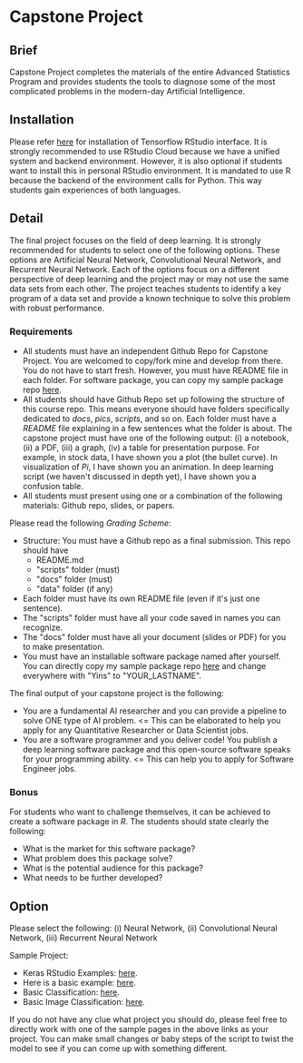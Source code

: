 # Capstone Project

## Brief

Capstone Project completes the materials of the entire Advanced Statistics Program and provides students the tools to diagnose some of the most complicated problems in the modern-day Artificial Intelligence.

## Installation

Please refer [here](https://tensorflow.rstudio.com/installation/) for installation of Tensorflow RStudio interface. It is strongly recommended to use RStudio Cloud because we have a unified system and backend environment. However, it is also optional if students want to install this in personal RStudio environment. It is mandated to use R because the backend of the environment calls for Python. This way students gain experiences of both languages.

## Detail

The final project focuses on the field of deep learning. It is strongly recommended for students to select one of the following options. These options are Artificial Neural Network, Convolutional Neural Network, and Recurrent Neural Network. Each of the options focus on a different perspective of deep learning and the project may or may not use the same data sets from each other. The project teaches students to identify a key program of a data set and provide a known technique to solve this problem with robust performance.

### Requirements

- All students must have an independent Github Repo for Capstone Project. You are welcomed to copy/fork mine and develop from there. You do not have to start fresh. However, you must have README file in each folder. For software package, you can copy my sample package repo [here](https://github.com/yiqiao-yin/YinsKerasNN).
- All students should have Github Repo set up following the structure of this course repo. This means everyone should have folders specifically dedicated to *docs*, *pics*, *scripts*, and so on. Each folder must have a *README* file explaining in a few sentences what the folder is about. The capstone project must have one of the following output: (i) a notebook, (ii) a PDF, (iii) a graph, (iv) a table for presentation purpose. For example, in stock data, I have shown you a plot (the bullet curve). In visualization of *Pi*, I have shown you an animation. In deep learning script (we haven't discussed in depth yet), I have shown you a confusion table. 
- All students must present using one or a combination of the following materials: Github repo, slides, or papers.

Please read the following *Grading Scheme*:
- Structure: You must have a Github repo as a final submission. This repo should have 
    * README.md
    * "scripts" folder (must)
    * "docs" folder (must)
    * "data" folder (if any)
- Each folder must have its own README file (even if it's just one sentence). 
- The "scripts" folder must have all your code saved in names you can recognize. 
- The "docs" folder must have all your document (slides or PDF) for you to make presentation.
- You must have an installable software package named after yourself. You can directly copy my sample package repo [here](https://github.com/yiqiao-yin/YinsKerasNN) and change everywhere with "Yins" to "YOUR_LASTNAME".

The final output of your capstone project is the following:
- You are a fundamental AI researcher and you can provide a pipeline to solve ONE type of AI problem. <= This can be elaborated to help you apply for any Quantitative Researcher or Data Scientist jobs.
- You are a software programmer and you deliver code! You publish a deep learning software package and this open-source software speaks for your programming ability. <= This can help you to apply for Software Engineer jobs.

### Bonus

For students who want to challenge themselves, it can be achieved to create a software package in *R*. The students should state clearly the following:
- What is the market for this software package?
- What problem does this package solve?
- What is the potential audience for this package?
- What needs to be further developed?

## Option

Please select the following: (i) Neural Network, (ii) Convolutional Neural Network, (iii) Recurrent Neural Network

Sample Project:
- Keras RStudio Examples: [here](https://keras.rstudio.com/articles/examples/index.html).
- Here is a basic example: [here](https://tensorflow.rstudio.com/tutorials/beginners/).
- Basic Classification: [here](https://tensorflow.rstudio.com/tutorials/beginners/).
- Basic Image Classification: [here](https://tensorflow.rstudio.com/tutorials/beginners/basic-ml/tutorial_basic_classification/).

If you do not have any clue what project you should do, please feel free to directly work with one of the sample pages in the above links as your project. You can make small changes or baby steps of the script to twist the model to see if you can come up with something different.
